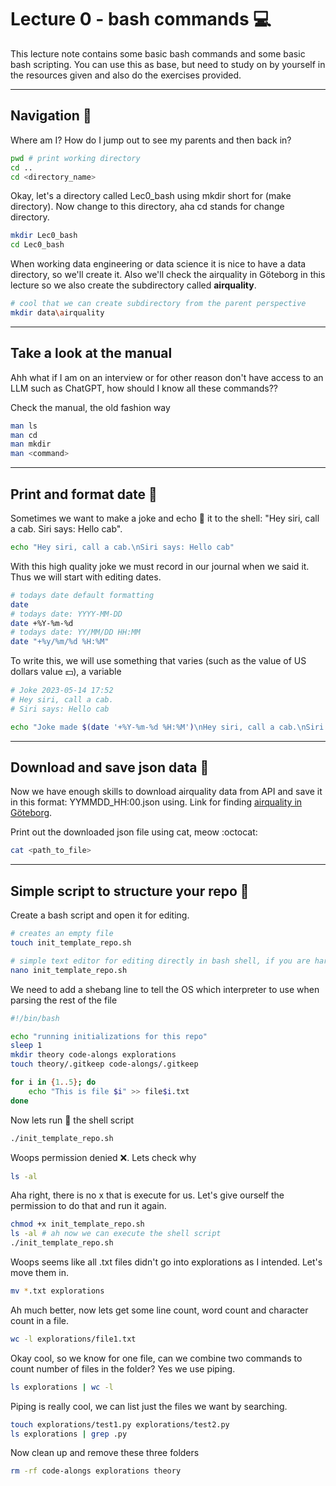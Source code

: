 # Lecture 0 - bash commands :computer:

This lecture note contains some basic bash commands and some basic bash scripting. You can use this as base, but need to study on by yourself in the resources given and also do the exercises provided.

---
## Navigation :compass:

Where am I? How do I jump out to see my parents and then back in? 

```bash
pwd # print working directory
cd ..
cd <directory_name>
```

Okay, let's a directory called Lec0_bash using mkdir short for (make directory). Now change to this directory, aha cd stands for change directory. 

```bash
mkdir Lec0_bash
cd Lec0_bash
```

When working data engineering or data science it is nice to have a data directory, so we'll create it. Also we'll check the airquality in Göteborg in this lecture so we also create the subdirectory called **airquality**. 

```bash 
# cool that we can create subdirectory from the parent perspective 
mkdir data\airquality 
```

---
## Take a look at the manual 

Ahh what if I am on an interview or for other reason don't have access to an LLM such as ChatGPT, how should I know all these commands?? 

Check the manual, the old fashion way

```bash
man ls
man cd
man mkdir 
man <command>
```

---
## Print and format date :date:

Sometimes we want to make a joke and echo :rofl: it to the shell: "Hey siri, call a cab.
Siri says: Hello cab".

```bash
echo "Hey siri, call a cab.\nSiri says: Hello cab"
```

With this high quality joke we must record in our journal when we said it. Thus we will start with editing dates.

```bash
# todays date default formatting
date
# todays date: YYYY-MM-DD
date +%Y-%m-%d
# todays date: YY/MM/DD HH:MM
date "+%y/%m/%d %H:%M"
```

To write this, we will use something that varies (such as the value of US dollars value :dollar:), a variable

```bash
# Joke 2023-05-14 17:52
# Hey siri, call a cab.
# Siri says: Hello cab

echo "Joke made $(date '+%Y-%m-%d %H:%M')\nHey siri, call a cab.\nSiri says: Hello cab"

```
---
## Download and save json data :floppy_disk:

Now we have enough skills to download airquality data from API and save it in this format: YYMMDD_HH:00.json using. Link for finding [airquality in Göteborg](https://www.dataportal.se/sv/datasets/66_70346/luftkvalitet-api#ref=?p=1&q=g%C3%B6teborg&s=2&t=20&f=&rt=dataset%24esterms_IndependentDataService%24esterms_ServedByDataService&c=false).

Print out the downloaded json file using cat, meow :octocat:

```bash
cat <path_to_file>
```

---
## Simple script to structure your repo :open_file_folder:

Create a bash script and open it for editing. 

```bash
# creates an empty file
touch init_template_repo.sh

# simple text editor for editing directly in bash shell, if you are hardcore you can use vim
nano init_template_repo.sh 
```

We need to add a shebang line to tell the OS which interpreter to use when parsing the rest of the file

```bash
#!/bin/bash

echo "running initializations for this repo" 
sleep 1
mkdir theory code-alongs explorations  
touch theory/.gitkeep code-alongs/.gitkeep

for i in {1..5}; do
    echo "This is file $i" >> file$i.txt
done
```

Now lets run :runner: the shell script 

```bash
./init_template_repo.sh
```

Woops permission denied :x:. Lets check why

```bash
ls -al 
```

Aha right, there is no x that is execute for us. Let's give ourself the permission to do that and run it again.

```bash
chmod +x init_template_repo.sh
ls -al # ah now we can execute the shell script
./init_template_repo.sh
```

Woops seems like all .txt files didn't go into explorations as I intended. Let's move them in. 

```bash
mv *.txt explorations
```

Ah much better, now lets get some line count, word count and character count in a file. 

```bash
wc -l explorations/file1.txt
```

Okay cool, so we know for one file, can we combine two commands to count number of files in the folder? Yes we use piping.

```bash
ls explorations | wc -l
```

Piping is really cool, we can list just the files we want by searching.  

```bash
touch explorations/test1.py explorations/test2.py 
ls explorations | grep .py
```

Now clean up and remove these three folders 

```bash
rm -rf code-alongs explorations theory 
```